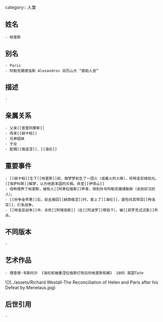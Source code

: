 category:: 人类
## 姓名
	- 帕里斯
## 别名
	- Paris
	- 阿勒克珊德洛斯 Alexandros 亚历山大 “救助人民”
## 描述
	-
## 亲属关系
	- 父亲[[普里阿摩斯]]
	- 母亲[[赫卡柏]]
	- 兄弟姐妹
	- 子女
	- 配偶[[俄诺涅]]、[[海伦]]
## 重要事件
	- [[赫卡柏]]生下[[帕里斯]]前，做梦梦到生了一团火（或着火的火柴），将特洛亚城烧光。[[埃萨科斯]]解梦，认为他是本国的灾祸。弃至[[伊得山]]
	- 母熊喂养了帕里斯，被牧人[[阿革拉俄斯]]养育，得到外号阿勒克珊德勒斯（击败好汉的人）。
	- [[纷争金苹果]]后，前去接回[[赫西俄涅]]时，爱上了[[海伦]]，冒险将其带回[[特洛亚]]，引发战争。
	- [[特洛亚战争]]中，杀死[[阿喀琉斯]]（在[[阿波罗]]帮助下），被[[菲罗克忒忒斯]]所杀。
## 不同版本
	-
## 艺术作品
	- 理查德·韦斯托尔 《海伦和被墨涅拉俄斯打败后的帕里斯和解》 1805 英国Tate
 ![](../assets/Richard Westall-The Reconciliation of Helen and Paris after his Defeat by Menelaus.jpg)
## 后世引用
	-
